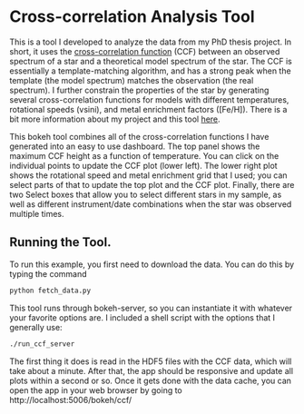 # Cross-correlation Analysis Tool

This is a tool I developed to analyze the data from my PhD thesis project. In short, it uses the [cross-correlation function](https://en.wikipedia.org/wiki/Cross-correlation) (CCF) between an observed spectrum of a star and a theoretical model spectrum of the star. The CCF is essentially a template-matching algorithm, and has a strong peak when the template (the model spectrum) matches the observation (the real spectrum). I further constrain the properties of the star by generating several cross-correlation functions for models with different temperatures, rotational speeds (vsini), and metal enrichment factors ([Fe/H]). There is a bit more information about my project and this tool [here](http://www.as.utexas.edu/~kgulliks/Continuum_Talk#/).

This bokeh tool combines all of the cross-correlation functions I have generated into an easy to use dashboard. The top panel shows the maximum CCF height as a function of temperature. You can click on the individual points to update the CCF plot (lower left). The lower right plot shows the rotational speed and metal enrichment grid that I used; you can select parts of that to update the top plot and the CCF plot. Finally, there are two Select boxes that allow you to select different stars in my sample, as well as different instrument/date combinations when the star was observed multiple times. 

## Running the Tool.

To run this example, you first need to download the data. You can do this by typing the command

```python
python fetch_data.py
```

This tool runs through bokeh-server, so you can instantiate it with whatever your favorite options are. I included a shell script with the options that I generally use:

```bash
./run_ccf_server
```

The first thing it does is read in the HDF5 files with the CCF data, which will take about a minute. After that, the app should be responsive and update all plots within a second or so. Once it gets done with the data cache, you can open the app in your web browser by going to http://localhost:5006/bokeh/ccf/


